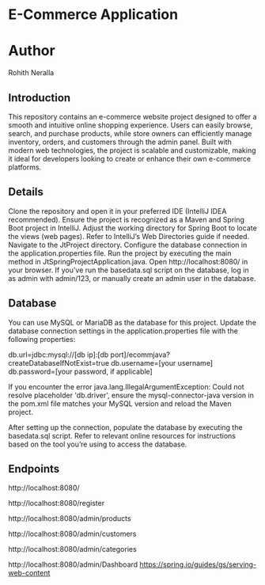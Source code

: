 # E-Commerce Application

# Author
Rohith Neralla
## Introduction
This repository contains an e-commerce website project designed to offer a smooth and intuitive online shopping experience. Users can easily browse, search, and purchase products, while store owners can efficiently manage inventory, orders, and customers through the admin panel. Built with modern web technologies, the project is scalable and customizable, making it ideal for developers looking to create or enhance their own e-commerce platforms.

## Details
Clone the repository and open it in your preferred IDE (IntelliJ IDEA recommended).
Ensure the project is recognized as a Maven and Spring Boot project in IntelliJ. Adjust the working directory for Spring Boot to locate the views (web pages). Refer to IntelliJ’s Web Directories guide if needed.
Navigate to the JtProject directory.
Configure the database connection in the application.properties file.
Run the project by executing the main method in JtSpringProjectApplication.java.
Open http://localhost:8080/ in your browser.
If you’ve run the basedata.sql script on the database, log in as admin with admin/123, or manually create an admin user in the database.

## Database

You can use MySQL or MariaDB as the database for this project. Update the database connection settings in the application.properties file with the following properties:


db.url=jdbc:mysql://[db ip]:[db port]/ecommjava?createDatabaseIfNotExist=true
db.username=[your username]
db.password=[your password, if applicable]

If you encounter the error java.lang.IllegalArgumentException: Could not resolve placeholder 'db.driver', ensure the mysql-connector-java version in the pom.xml file matches your MySQL version and reload the Maven project.

After setting up the connection, populate the database by executing the basedata.sql script. Refer to relevant online resources for instructions based on the tool you’re using to access the database.
## Endpoints

http://localhost:8080/

http://localhost:8080/register

http://localhost:8080/admin/products

http://localhost:8080/admin/customers

http://localhost:8080/admin/categories

http://localhost:8080/admin/Dashboard
https://spring.io/guides/gs/serving-web-content
